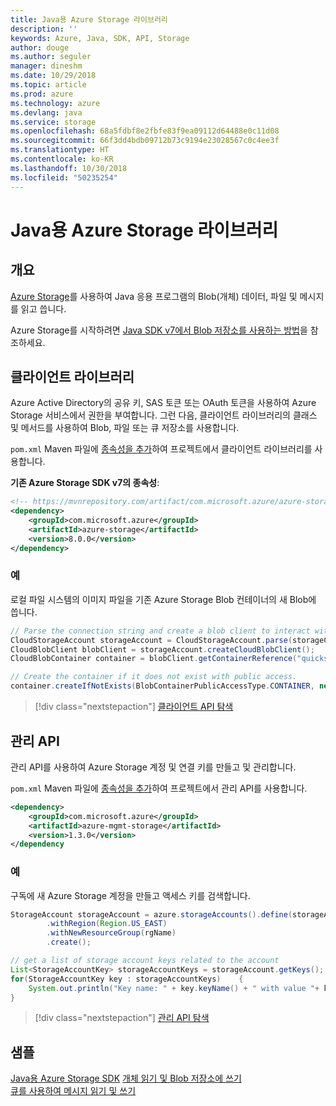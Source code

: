 ```yaml
---
title: Java용 Azure Storage 라이브러리
description: ''
keywords: Azure, Java, SDK, API, Storage
author: douge
ms.author: seguler
manager: dineshm
ms.date: 10/29/2018
ms.topic: article
ms.prod: azure
ms.technology: azure
ms.devlang: java
ms.service: storage
ms.openlocfilehash: 68a5fdbf8e2fbfe83f9ea09112d64488e0c11d08
ms.sourcegitcommit: 66f3dd4bdb09712b73c9194e23028567c0c4ee3f
ms.translationtype: HT
ms.contentlocale: ko-KR
ms.lasthandoff: 10/30/2018
ms.locfileid: "50235254"
---
```

# <a name="azure-storage-libraries-for-java"></a>Java용 Azure Storage 라이브러리

## <a name="overview"></a>개요

[Azure Storage](/azure/storage/storage-introduction)를 사용하여 Java 응용 프로그램의 Blob(개체) 데이터, 파일 및 메시지를 읽고 씁니다.

Azure Storage를 시작하려면 [Java SDK v7에서 Blob 저장소를 사용하는 방법](/azure/storage/blobs/storage-quickstart-blobs-java)을 참조하세요.

## <a name="client-library"></a>클라이언트 라이브러리

Azure Active Directory의 공유 키, SAS 토큰 또는 OAuth 토큰을 사용하여 Azure Storage 서비스에서 권한을 부여합니다. 그런 다음, 클라이언트 라이브러리의 클래스 및 메서드를 사용하여 Blob, 파일 또는 큐 저장소를 사용합니다. 

`pom.xml` Maven 파일에 [종속성을 추가](https://maven.apache.org/guides/getting-started/index.html#How_do_I_use_external_dependencies)하여 프로젝트에서 클라이언트 라이브러리를 사용합니다.   

**기존 Azure Storage SDK v7의 종속성**:
```XML
<!-- https://mvnrepository.com/artifact/com.microsoft.azure/azure-storage -->
<dependency>
    <groupId>com.microsoft.azure</groupId>
    <artifactId>azure-storage</artifactId>
    <version>8.0.0</version>
</dependency>
```

### <a name="example"></a>예

로컬 파일 시스템의 이미지 파일을 기존 Azure Storage Blob 컨테이너의 새 Blob에 씁니다.


```java
// Parse the connection string and create a blob client to interact with Blob storage
CloudStorageAccount storageAccount = CloudStorageAccount.parse(storageConnectionString);
CloudBlobClient blobClient = storageAccount.createCloudBlobClient();
CloudBlobContainer container = blobClient.getContainerReference("quickstartcontainer");

// Create the container if it does not exist with public access.
container.createIfNotExists(BlobContainerPublicAccessType.CONTAINER, new BlobRequestOptions(), new OperationContext());         
```

> [!div class="nextstepaction"]
> [클라이언트 API 탐색](/java/api/overview/azure/storage/client)

## <a name="management-api"></a>관리 API

관리 API를 사용하여 Azure Storage 계정 및 연결 키를 만들고 및 관리합니다.

`pom.xml` Maven 파일에 [종속성을 추가](https://maven.apache.org/guides/getting-started/index.html#How_do_I_use_external_dependencies)하여 프로젝트에서 관리 API를 사용합니다.  

```XML
<dependency>
    <groupId>com.microsoft.azure</groupId>
    <artifactId>azure-mgmt-storage</artifactId>
    <version>1.3.0</version>
</dependency
```   

### <a name="example"></a>예

구독에 새 Azure Storage 계정을 만들고 액세스 키를 검색합니다.

```java
StorageAccount storageAccount = azure.storageAccounts().define(storageAccountName)
        .withRegion(Region.US_EAST)
        .withNewResourceGroup(rgName)
        .create();

// get a list of storage account keys related to the account
List<StorageAccountKey> storageAccountKeys = storageAccount.getKeys();
for(StorageAccountKey key : storageAccountKeys)    {
    System.out.println("Key name: " + key.keyName() + " with value "+ key.value());
}
```

> [!div class="nextstepaction"]
> [관리 API 탐색](/java/api/overview/azure/storage/management)


## <a name="samples"></a>샘플

[Java용 Azure Storage SDK](https://github.com/azure/azure-storage-java)
[개체 읽기 및 Blob 저장소에 쓰기](https://github.com/Azure-Samples/storage-blobs-java-v10-quickstart)   
[큐를 사용하여 메시지 읽기 및 쓰기](https://github.com/Azure-Samples/storage-queue-java-getting-started)   
